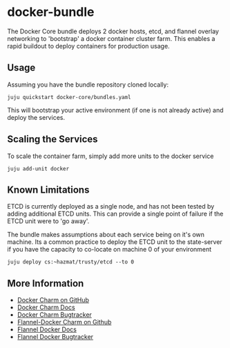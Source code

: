 # docker-bundle

The Docker Core bundle deploys 2 docker hosts, etcd, and flannel overlay
networking to 'bootstrap' a docker container cluster farm. This enables
a rapid buildout to deploy containers for production usage.


## Usage

Assuming you have the bundle repository cloned locally:

    juju quickstart docker-core/bundles.yaml

This will bootstrap your active environment (if one is not already active) and
deploy the services.


## Scaling the Services

To scale the container farm, simply add more units to the docker service

    juju add-unit docker


## Known Limitations

ETCD is currently deployed as a single node, and has not been tested
by adding additional ETCD units. This can provide a single point of failure if
the ETCD unit were to 'go away'.

The bundle makes assumptions about each service being on it's own machine. Its
a common practice to deploy the ETCD unit to the state-server if you have the
capacity to co-locate on machine 0 of your environment

    juju deploy cs:~hazmat/trusty/etcd --to 0

## More Information

- [Docker Charm on GitHub](https://github.com/chuckbutler/docker-charm)
- [Docker Charm Docs](http://chuckbutler.github.io/docker-charm/)
- [Docker Charm Bugtracker](https://github.com/chuckbutler/docker-charm/issues)
- [Flannel-Docker Charm on Github](https://github.com/chuckbutler/flannel-docker-charm)
- [Flannel Docker Docs](http://chuckbutler.github.io/flannel-docker-charm/)
- [Flannel Docker Bugtracker](https://github.com/chuckbutler/flannel-docker-charm/issues)
